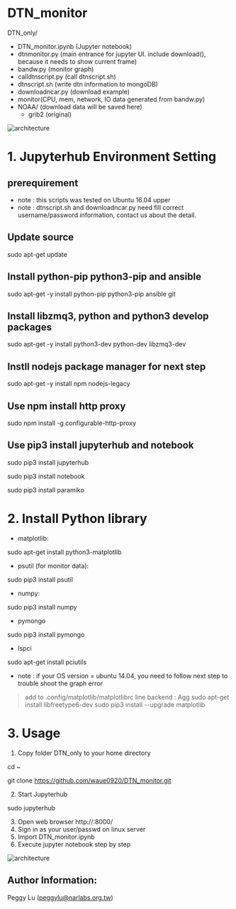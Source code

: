 # DTN_monitor

DTN_only/
* DTN_monitor.ipynb (Jupyter notebook)
* dtnmonitor.py (main entrance for jupyter UI. include download(), because it needs to show current frame)
* bandw.py (monitor graph)
* calldtnscript.py (call dtnscript.sh)
* dtnscript.sh (write dtn information to mongoDB)
* downloadncar.py (download example)
* monitor(CPU, mem, network, IO data generated from bandw.py)
* NOAA/ (download data will be saved here)
  * grib2	(original)

![architecture](https://raw.githubusercontent.com/waue0920/DTN_monitor/master/graph/archi.png)


# 1. Jupyterhub Environment Setting

## prerequirement 
* note : this scripts was tested on Ubuntu 16.04 upper
* note : dtnscript.sh and downloadncar.py need fill correct username/password information, contact us about the detail. 

## Update source
sudo apt-get   update

## Install python-pip python3-pip and ansible
sudo  apt-get  -y  install  python-pip  python3-pip ansible git

## Install libzmq3, python and python3 develop packages
sudo  apt-get  -y install  python3-dev  python-dev libzmq3-dev

## Instll nodejs package manager for next step
sudo  apt-get -y  install   npm   nodejs-legacy

## Use npm install http proxy
sudo  npm   install   -g  configurable-http-proxy

## Use pip3 install jupyterhub and notebook 
sudo   pip3   install   jupyterhub

sudo   pip3   install   notebook

sudo   pip3   install   paramiko

# 2. Install	Python library

*	matplotlib: 

sudo apt-get install python3-matplotlib

*	psutil (for monitor data): 

sudo pip3 install psutil

*	numpy: 

sudo pip3 install numpy

*	pymongo

sudo pip3 install pymongo

*	lspci

sudo apt-get install pciutils

* note : if your OS version = ubuntu 14.04, you need to follow next step to trouble shoot the graph error

>add to .config/matplotlib/matplotlibrc line backend : Agg
>sudo apt-get install libfreetype6-dev
>sudo pip3 install --upgrade matplotlib

# 3. Usage

1.	Copy folder DTN_only to your home directory

cd ~

git clone https://github.com/waue0920/DTN_monitor.git

2.	Start Jupyterhub

sudo jupyterhub

3.	Open web browser  http://<your IP>:8000/
4.	Sign in as your user/passwd on linux server
5.	Import DTN_monitor.ipynb 
6. Execute jupyter notebook step by step 

![architecture](https://raw.githubusercontent.com/waue0920/DTN_monitor/master/graph/jupyter.png)

## Author Information: 
Peggy Lu (peggylu@narlabs.org.tw)

